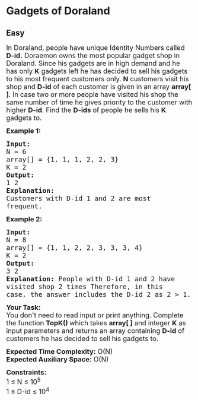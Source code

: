 # Gadgets of Doraland
## Easy
<div class="problems_problem_content__Xm_eO"><p><span style="font-size:18px">In Doraland, people have unique Identity Numbers called <strong>D-id.</strong> Doraemon owns the most popular gadget shop in Doraland. Since his gadgets are in high demand and he has only <strong>K</strong> gadgets left he has decided to sell his gadgets to his most frequent customers only. <strong>N</strong> customers visit his shop and <strong>D-id</strong> of each customer is given in an array <strong>array[ ]</strong>.&nbsp;In case two or more people have visited his shop the same number of time he gives priority to the customer with higher <strong>D-id</strong>. Find the <strong>D-ids</strong> of people he sells his <strong>K</strong> gadgets to.</span></p>

<p><span style="font-size:18px"><strong>Example 1:</strong></span></p>

<pre><span style="font-size:18px"><strong>Input:</strong>
N = 6
array[] = {1, 1, 1, 2, 2, 3}
K = 2
<strong>Output:</strong> 
1 2
<strong>Explanation: </strong>
Customers with D-id 1 and 2 are most 
frequent.</span>
</pre>

<p><span style="font-size:18px"><strong>Example 2:</strong></span></p>

<pre><span style="font-size:18px"><strong>Input:</strong>
N = 8
array[] = {1, 1, 2, 2, 3, 3, 3, 4}
K = 2
<strong>Output:</strong> 
3 2
<strong>Explanation: </strong>People with D-id&nbsp;1 and 2 have 
visited shop 2 times&nbsp;Therefore, in this 
case, the answer includes the D-id&nbsp;2 as 2 &gt; 1.</span></pre>

<p><span style="font-size:18px"><strong>Your Task:</strong><br>
You don't need to read input or print anything. Complete the function <strong>TopK() </strong>which takes <strong>array[ ]</strong> and integer <strong>K</strong>&nbsp;as input parameters and returns an array containing <strong>D-id</strong> of customers he has decided to sell his gadgets to.</span></p>

<p><span style="font-size:18px"><strong>Expected Time Complexity:</strong> O(N)<br>
<strong>Expected Auxiliary Space:</strong> O(N)</span></p>

<p><span style="font-size:18px"><strong>Constraints:</strong><br>
1 ≤&nbsp;N ≤&nbsp;10<sup>5</sup><br>
1&nbsp;≤&nbsp;D-id ≤&nbsp;10<sup>4</sup></span></p>
</div>